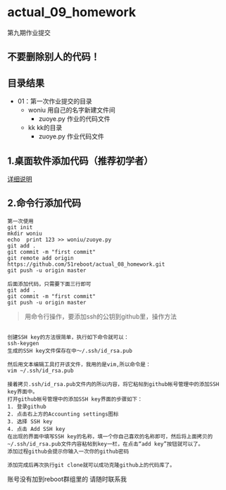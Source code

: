 # actual_09_homework
第九期作业提交

## 不要删除别人的代码！


## 目录结果

* 01：第一次作业提交的目录
    - woniu 用自己的名字新建文件间
        + zuoye.py 作业的代码文件
    - kk kk的目录
        + zuoye.py 作业代码文件


## 1.桌面软件添加代码（推荐初学者）


[详细说明](https://github.com/shengxinjing/my_blog/issues/4)



## 2.命令行添加代码

```
第一次使用
git init
mkdir woniu
echo  print 123 >> woniu/zuoye.py
git add .
git commit -m "first commit"
git remote add origin https://github.com/51reboot/actual_08_homework.git
git push -u origin master

后面添加代码，只需要下面三行即可
git add .
git commit -m "first commit"
git push -u origin master
```

> 用命令行操作，要添加ssh的公钥到github里，操作方法


```

创建SSH key的方法很简单，执行如下命令就可以：
ssh-keygen
生成的SSH key文件保存在中～/.ssh/id_rsa.pub

然后用文本编辑工具打开该文件，我用的是vim,所以命令是：
vim ~/.ssh/id_rsa.pub

接着拷贝.ssh/id_rsa.pub文件内的所以内容，将它粘帖到github帐号管理中的添加SSH key界面中。
打开github帐号管理中的添加SSH key界面的步骤如下：
1. 登录github
2. 点击右上方的Accounting settings图标
3. 选择 SSH key
4. 点击 Add SSH key
在出现的界面中填写SSH key的名称，填一个你自己喜欢的名称即可，然后将上面拷贝的~/.ssh/id_rsa.pub文件内容粘帖到key一栏，在点击“add key”按钮就可以了。
添加过程github会提示你输入一次你的github密码

添加完成后再次执行git clone就可以成功克隆github上的代码库了。
```




账号没有加到reboot群组里的 请随时联系我
